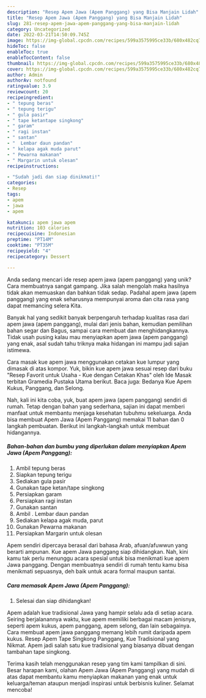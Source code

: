 ```yaml
---
description: "Resep Apem Jawa (Apem Panggang) yang Bisa Manjain Lidah"
title: "Resep Apem Jawa (Apem Panggang) yang Bisa Manjain Lidah"
slug: 281-resep-apem-jawa-apem-panggang-yang-bisa-manjain-lidah
category: Uncategorized
date: 2022-03-21T14:50:09.745Z
image: https://img-global.cpcdn.com/recipes/599a3575995ce33b/680x482cq70/apem-jawa-apem-panggang-foto-resep-utama.jpg
hideToc: false
enableToc: true
enableTocContent: false
thumbnail: https://img-global.cpcdn.com/recipes/599a3575995ce33b/680x482cq70/apem-jawa-apem-panggang-foto-resep-utama.jpg
cover: https://img-global.cpcdn.com/recipes/599a3575995ce33b/680x482cq70/apem-jawa-apem-panggang-foto-resep-utama.jpg
author: Admin
authorAv: notfound
ratingvalue: 3.9
reviewcount: 20
recipeingredient:
- " tepung beras"
- " tepung terigu"
- " gula pasir"
- " tape ketantape singkong"
- " garam"
- " ragi instan"
- " santan"
- "  Lembar daun pandan"
- " kelapa agak muda parut"
- " Pewarna makanan"
- " Margarin untuk olesan"
recipeinstructions:

- "Sudah jadi dan siap dinikmati!"
categories:
- Resep
tags:
- apem
- jawa
- apem

katakunci: apem jawa apem 
nutrition: 103 calories
recipecuisine: Indonesian
preptime: "PT14M"
cooktime: "PT35M"
recipeyield: "4"
recipecategory: Dessert

---
```





Anda sedang mencari ide resep apem jawa (apem panggang) yang unik? Cara membuatnya sangat gampang. Jika salah mengolah maka hasilnya tidak akan memuaskan dan bahkan tidak sedap. Padahal apem jawa (apem panggang) yang enak seharusnya mempunyai aroma dan cita rasa yang dapat memancing selera Kita.





Banyak hal yang sedikit banyak berpengaruh terhadap kualitas rasa dari apem jawa (apem panggang), mulai dari jenis bahan, kemudian pemilihan bahan segar dan Bagus, sampai cara membuat dan menghidangkannya. Tidak usah pusing kalau mau menyiapkan apem jawa (apem panggang) yang enak,      asal sudah tahu triknya maka hidangan ini mampu jadi sajian istimewa.














Cara masak kue apem jawa menggunakan cetakan kue lumpur yang dimasak di atas kompor. Yuk, bikin kue apem jawa sesuai resep dari buku &#34;Resep Favorit untuk Usaha - Kue dengan Cetakan Khas&#34; oleh Ide Masak terbitan Gramedia Pustaka Utama berikut. Baca juga: Bedanya Kue Apem Kukus, Panggang, dan Selong.






Nah, kali ini kita coba, yuk, buat apem jawa (apem panggang) sendiri di rumah. Tetap dengan bahan yang sederhana, sajian ini dapat memberi manfaat untuk membantu menjaga kesehatan tubuhmu sekeluarga. Anda bisa membuat Apem Jawa (Apem Panggang) memakai 11 bahan dan 0 langkah pembuatan. Berikut ini langkah-langkah untuk membuat hidangannya.

<!--inarticleads1-->

##### Bahan-bahan dan bumbu yang diperlukan dalam menyiapkan Apem Jawa (Apem Panggang):

1. Ambil  tepung beras
1. Siapkan  tepung terigu
1. Sediakan  gula pasir
1. Gunakan  tape ketan/tape singkong
1. Persiapkan  garam
1. Persiapkan  ragi instan
1. Gunakan  santan
1. Ambil  . Lembar daun pandan
1. Sediakan  kelapa agak muda, parut
1. Gunakan  Pewarna makanan
1. Persiapkan  Margarin untuk olesan


Apem sendiri dipercaya berasal dari bahasa Arab, afuan/afuwwun yang berarti ampunan. Kue apem Jawa panggang siap dihidangkan. Nah, kini kamu tak perlu menunggu acara spesial untuk bisa menikmati kue apem Jawa panggang. Dengan membuatnya sendiri di rumah tentu kamu bisa menikmati sepuasnya, deh baik untuk acara formal maupun santai. 

<!--inarticleads2-->

##### Cara memasak Apem Jawa (Apem Panggang):


1. Selesai dan siap dihidangkan!

Apem adalah kue tradisional Jawa yang hampir selalu ada di setiap acara. Seiring berjalanannya waktu, kue apem memiliki berbagai macam jenisnya, seperti apem kukus, apem panggang, apem selong, dan lain sebagainya. Cara membuat apem jawa panggang memang lebih rumit daripada apem kukus. Resep Apem Tape Singkong Panggang, Kue Tradisional yang Nikmat. Apem jadi salah satu kue tradisional yang biasanya dibuat dengan tambahan tape singkong. 

Terima kasih telah menggunakan resep yang tim kami tampilkan di sini. Besar harapan kami, olahan Apem Jawa (Apem Panggang) yang mudah di atas dapat membantu kamu menyiapkan makanan yang enak untuk keluarga/teman ataupun menjadi inspirasi untuk berbisnis kuliner. Selamat mencoba!
